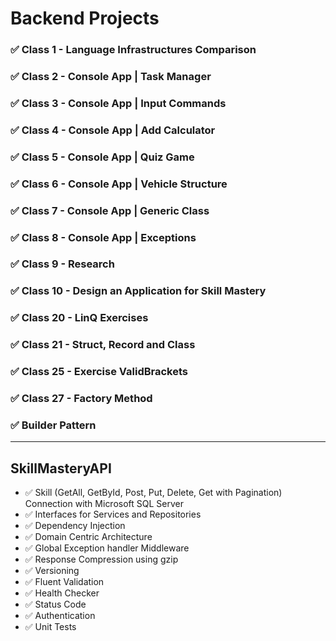# Backend Projects

### ✅ Class 1 - Language Infrastructures Comparison

### ✅ Class 2 - Console App | Task Manager

### ✅ Class 3 - Console App | Input Commands

### ✅ Class 4 - Console App | Add Calculator

### ✅ Class 5 - Console App | Quiz Game

### ✅ Class 6 - Console App | Vehicle Structure

### ✅ Class 7 - Console App | Generic Class

### ✅ Class 8 - Console App | Exceptions

### ✅ Class 9 - Research

### ✅ Class 10 - Design an Application for Skill Mastery

### ✅ Class 20 - LinQ Exercises

### ✅ Class 21 - Struct, Record and Class

### ✅ Class 25 - Exercise ValidBrackets

### ✅ Class 27 - Factory Method

### ✅ Builder Pattern

---

## SkillMasteryAPI

- ✅ Skill (GetAll, GetById, Post, Put, Delete, Get with Pagination) Connection with Microsoft SQL Server
- ✅ Interfaces for Services and Repositories
- ✅ Dependency Injection
- ✅ Domain Centric Architecture
- ✅ Global Exception handler Middleware
- ✅ Response Compression using gzip
- ✅ Versioning
- ✅ Fluent Validation
- ✅ Health Checker
- ✅ Status Code
- ✅ Authentication
- ✅ Unit Tests
